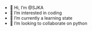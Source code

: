 - 👋 Hi, I’m @SJKA
- 👀 I’m interested in coding
- 🌱 I’m currently a learning state 
- 💞️ I’m looking to collaborate on python 

<!---
SJKA/SJKA is a ✨ special ✨ repository because its `README.md` (this file) appears on your GitHub profile.
You can click the Preview link to take a look at your changes.
--->
